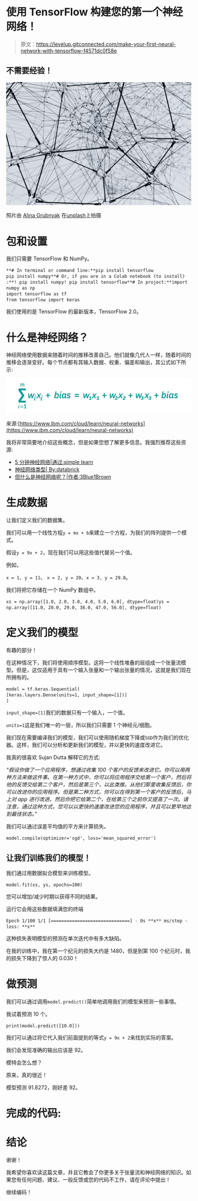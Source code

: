 # 使用 TensorFlow 构建您的第一个神经网络！

> 原文：<https://levelup.gitconnected.com/make-your-first-neural-network-with-tensorflow-f4571dc0f58e>

## 不需要经验！

![](img/d034053c9c2840661ff6ff3c520503a2.png)

照片由 [Alina Grubnyak](https://unsplash.com/@alinnnaaaa?utm_source=medium&utm_medium=referral) 在[unplash](https://unsplash.com?utm_source=medium&utm_medium=referral)上拍摄

# 包和设置

我们只需要 TensorFlow 和 NumPy。

```
**# In terminal or command line:**pip install tensorflow
pip install numpy**# Or, if you are in a Colab notebook (to install) :**! pip install numpy! pip install tensorflow**# In project:**import numpy as np 
import tensorflow as tf
from tensorflow import keras
```

我们使用的是 TensorFlow 的最新版本，TensorFlow 2.0。

# 什么是神经网络？

神经网络使用数据来随着时间的推移改善自己。他们就像几代人一样，随着时间的推移会逐渐变好。每个节点都有其输入数据、权重、偏差和输出，其公式如下所示:

![](img/07eb43303f24e462437f2a3b45670228.png)

来源:[https://www.ibm.com/cloud/learn/neural-networks](https://www.ibm.com/cloud/learn/neural-networks)

我将非常简要地介绍这些概念，但是如果您想了解更多信息。我强烈推荐这些资源:

*   [5 分钟神经网络|通过:simple learn](https://www.youtube.com/watch?v=bfmFfD2RIcg)
*   [神经网络类型| By:databrick](https://databricks.com/glossary/neural-network)
*   [但什么是神经网络呢？|作者:3Blue1Brown](https://www.youtube.com/watch?v=aircAruvnKk)

# 生成数据

让我们定义我们的数据集。

我们可以用一个线性方程`y = mx + b`来建立一个方程，为我们的阵列提供一个模式。

假设`y = 9x + 2`，现在我们可以用这些值代替另一个值。

例如，

`x = 1, y = 11`、 `x = 2, y = 20`、`x = 3, y = 29.0`。

我们将把它存储在一个 NumPy 数组中。

```
xs = np.array([1.0, 2.0, 3.0, 4.0, 5.0, 6.0], dtype=float)ys = np.array([11.0, 20.0, 29.0, 38.0, 47.0, 56.0], dtype=float)
```

# 定义我们的模型

有趣的部分！

在这种情况下，我们将使用顺序模型。这将一个线性堆叠的层组成一个张量流模型。但是，这仅适用于具有一个输入张量和一个输出张量的情况，这就是我们现在所拥有的。

```
model = tf.keras.Sequential(
[keras.layers.Dense(units=1, input_shape=[1])]
)
```

`input_shape=[1]`我们的数据只有一个输入，一个值。

`units=1`这是我们唯一的一层，所以我们只需要 1 个神经元/细胞。

我们现在需要编译我们的模型，我们可以使用随机梯度下降或`SGD`作为我们的优化器。这样，我们可以分析和更新我们的模型，并以更快的速度改进它。

我真的很喜欢 Sujan Dutta 解释它的方式:

*“假设你做了一个应用程序，想通过收集 100 个客户的反馈来改进它。你可以用两种方法来做这件事。在第一种方式中，你可以将应用程序交给第一个客户，然后将他的反馈交给第二个客户，然后是第三个，以此类推。从他们那里收集反馈后，你可以改进你的应用程序。但是第二种方式，你可以在得到第一个客户的反馈后，马上对 app 进行改进。然后你把它给第二个，在给第三个之前你又提高了一次。请注意，通过这种方式，您可以以更快的速度改进您的应用程序，并且可以更早地达到最佳状态。”*

我们可以通过误差平均值的平方来计算损失。

```
model.compile(optimizer='sgd', loss='mean_squared_error')
```

## 让我们训练我们的模型！

我们通过用数据拟合模型来训练模型。

```
model.fit(xs, ys, epochs=100)
```

您可以增加/减少时期以获得不同的结果。

运行它会用这些数据填满您的终端

```
Epoch 1/100 1/1 [==============================] - 0s **x** ms/step - loss: **x**
```

这种损失表明模型的预测在单次迭代中有多大缺陷。

在我的训练中，我在第一个纪元的损失大约是 1480，但是到第 100 个纪元时，我的损失下降到了惊人的 0.030！

# 做预测

我们可以通过调用`model.predict()`简单地调用我们的模型来预测一些事情。

我试着预测 10 个。

```
print(model.predict([10.0]))
```

我们可以通过将它代入我们前面提到的等式`y = 9x + 2`来找到实际的答案。

我们会发现准确的输出应该是 92。

模特会怎么想？

原来，真的很近！

模型预测 91.8272，刚好差 92。

# 完成的代码:

# 结论

谢谢！

我希望你喜欢读这篇文章，并且它教会了你更多关于张量流和神经网络的知识。如果您有任何问题、建议、一般反馈或您的代码不工作，请在评论中提出！

继续编码！